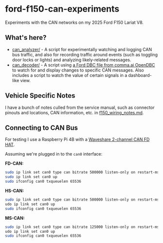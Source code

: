 # ford-f150-can-experiments

Experiments with the CAN networks on my 2025 Ford F150 Lariat V8.

## What's here?

* [can_analyzer/](can_analyzer/) - A script for experimentally watching and logging CAN bus traffic, and also for recording traffic around events (such as toggling door locks or lights) and analyzing likely-related messages.
* [can_decoder/](can_decoder/) - A script using [a Ford DBC file from comma.ai OpenDBC](https://github.com/commaai/opendbc/blob/master/opendbc/dbc/ford_lincoln_base_pt.dbc) to watch for and display changes to specific CAN messages. Also includes a script to watch the value of certain signals in a dashboard-like view.

## Vehicle Specific Notes

I have a bunch of notes culled from the service manual, such as connector pinouts and locations, CAN information, etc. in [f150_wiring_notes.md](f150_wiring_notes.md).

## Connecting to CAN Bus

For testing I use a Raspberry Pi 4B with a [Waveshare 2-channel CAN FD HAT](https://www.waveshare.com/wiki/2-CH_CAN_FD_HAT).

Assuming we're plugged in to the `can0` interface:

**FD-CAN:**

```bash
sudo ip link set can0 type can bitrate 500000 listen-only on restart-ms 1000
sudo ip link set can0 up
sudo ifconfig can0 txqueuelen 65536
```

**HS-CAN:**

```bash
sudo ip link set can0 type can bitrate 500000 listen-only on restart-ms 1000
udo ip link set can0 up
sudo ifconfig can0 txqueuelen 65536
```

**MS-CAN:**

```bash
sudo ip link set can0 type can bitrate 125000 listen-only on restart-ms 1000
udo ip link set can0 up
sudo ifconfig can0 txqueuelen 65536
```
